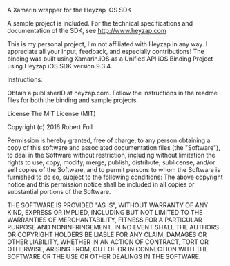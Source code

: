 A Xamarin wrapper for the Heyzap iOS SDK


A sample project is included. For the technical specifications and documentation of the SDK, see http://www.heyzap.com

This is my personal project, I'm not affiliated with Heyzap in any way. I appreciate all your input, feedback, and especially contributions! The binding was built using Xamarin.iOS as a Unified API iOS Binding Project using Heyzap iOS SDK version 9.3.4.

Instructions:

Obtain a publisherID at heyzap.com.
Follow the instructions in the readme files for both the binding and sample projects.  

License
The MIT License (MIT)

Copyright (c) 2016 Robert Foll

Permission is hereby granted, free of charge, to any person obtaining a copy of this software and associated documentation files (the "Software"), to deal in the Software without restriction, including without limitation the rights to use, copy, modify, merge, publish, distribute, sublicense, and/or sell copies of the Software, and to permit persons to whom the Software is furnished to do so, subject to the following conditions: The above copyright notice and this permission notice shall be included in all copies or substantial portions of the Software.

THE SOFTWARE IS PROVIDED "AS IS", WITHOUT WARRANTY OF ANY KIND, EXPRESS OR IMPLIED, INCLUDING BUT NOT LIMITED TO THE WARRANTIES OF MERCHANTABILITY, FITNESS FOR A PARTICULAR PURPOSE AND NONINFRINGEMENT. IN NO EVENT SHALL THE AUTHORS OR COPYRIGHT HOLDERS BE LIABLE FOR ANY CLAIM, DAMAGES OR OTHER LIABILITY, WHETHER IN AN ACTION OF CONTRACT, TORT OR OTHERWISE, ARISING FROM, OUT OF OR IN CONNECTION WITH THE SOFTWARE OR THE USE OR OTHER DEALINGS IN THE SOFTWARE.
